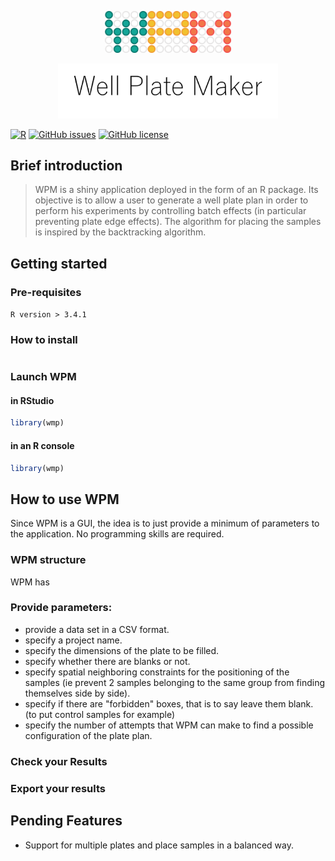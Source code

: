 <p align="center"><img width=40% src="https://github.com/HelBor/wpm/blob/master/inst/wpmApp/www/images/wpm_logo.png"></p>
<p align="center"><img width=70% src="https://github.com/HelBor/wpm/blob/master/inst/wpmApp/www/images/wpm_name.png"></p>


[![R](https://img.shields.io/badge/R-v3.4+-blue?style=flat-square)](https://img.shields.io/badge/R-v3.4+-blue?style=flat-square)
[![GitHub issues](https://img.shields.io/github/issues/HelBor/wpm?style=flat-square)](https://github.com/HelBor/wpm/issues)
[![GitHub license](https://img.shields.io/github/license/HelBor/wpm?style=flat-square)](https://github.com/HelBor/wpm)


## Brief introduction

> WPM is a shiny application deployed in the form of an R package.
> Its objective is to allow a user to generate a well plate plan in order to perform his experiments by controlling batch effects (in particular preventing plate edge effects).
> The algorithm for placing the samples is inspired by the backtracking algorithm.

## Getting started

### Pre-requisites
`R version > 3.4.1`


### How to install

```R

```


### Launch WPM

#### in RStudio

```R
library(wmp)

```
#### in an R console
```R
library(wmp)
```


## How to use WPM

Since WPM is a GUI, the idea is to just provide a minimum of parameters to the application. No programming skills are required.

### WPM structure

WPM has 


### Provide parameters:
* provide a data set in a CSV format.
* specify a project name.
* specify the dimensions of the plate to be filled.
* specify whether there are blanks or not.
* specify spatial neighboring constraints for the positioning of the samples (ie prevent 2 samples belonging to the same group from finding themselves side by side).
* specify if there are "forbidden" boxes, that is to say leave them blank. (to put control samples for example)
* specify the number of attempts that WPM can make to find a possible configuration of the plate plan.


### Check your Results


### Export your results

## Pending Features

* Support for multiple plates and place samples in a balanced way.